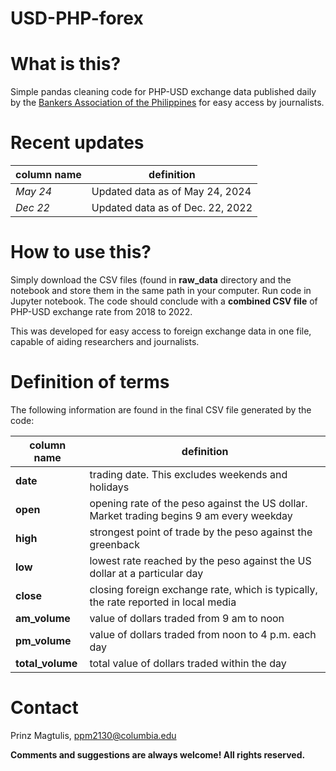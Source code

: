 # USD-PHP-forex

# What is this?
Simple pandas cleaning code for PHP-USD exchange data published daily by the [Bankers Association of the Philippines](https://bap.org.ph/) for easy access by
journalists.

# Recent updates
|column name|definition|
|---|---|
|*May 24*|Updated data as of May 24, 2024|
|*Dec 22*|Updated data as of Dec. 22, 2022|

# How to use this?

Simply download the CSV files (found in **raw_data** directory and the notebook and store them in the same path in your computer. Run code in Jupyter notebook. The 
code should conclude with a **combined CSV file** of PHP-USD exchange rate from 2018 to 2022.

This was developed for easy access to foreign exchange data in one file, capable of aiding researchers and journalists.

# Definition of terms

The following information are found in the final CSV file generated by the code:

|column name|definition|
|---|---|
|**date**|trading date. This excludes weekends and holidays| 
|**open**|opening rate of the peso against the US dollar. Market trading begins 9 am every weekday|
|**high**|strongest point of trade by the peso against the greenback|
|**low**|lowest rate reached by the peso against the US dollar at a particular day|  
|**close**|closing foreign exchange rate, which is typically, the rate reported in local media|
|**am_volume**|value of dollars traded from 9 am to noon| 
|**pm_volume**|value of dollars traded from noon to 4 p.m. each day|  
|**total_volume**|total value of dollars traded within the day|     

# Contact

Prinz Magtulis, [ppm2130@columbia.edu](mailto:ppm2130@columbia.edu)

**Comments and suggestions are always welcome! All rights reserved.**

